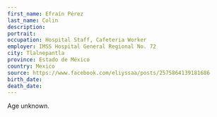 ```yaml
---
first_name: Efraín Pérez
last_name: Colin
description: 
portrait: 
occupation: Hospital Staff, Cafeteria Worker
employer: IMSS Hospital General Regional No. 72
city: Tlalnepantla
province: Estado de México
country: Mexico
source: https://www.facebook.com/eliyssaa/posts/2575864139181686
birth_date: 
death_date: 
---
```


Age unknown.